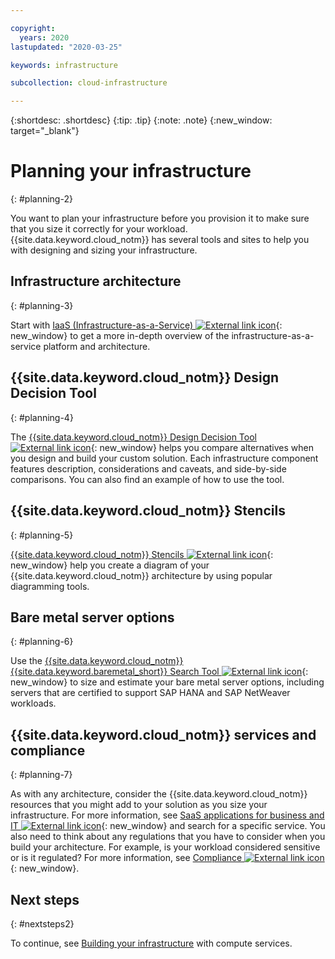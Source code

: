 ```yaml
---

copyright:
  years: 2020
lastupdated: "2020-03-25"

keywords: infrastructure

subcollection: cloud-infrastructure

---
```


{:shortdesc: .shortdesc}
{:tip: .tip}
{:note: .note}
{:new_window: target="_blank"}

# Planning your infrastructure
{: #planning-2}

You want to plan your infrastructure before you provision it to make sure that you size it correctly for your workload. {{site.data.keyword.cloud_notm}} has several tools and sites to help you with designing and sizing your infrastructure.

## Infrastructure architecture
{: #planning-3}

Start with [IaaS (Infrastructure-as-a-Service) ![External link icon](../icons/launch-glyph.svg "External link icon")](https://www.ibm.com/cloud/learn/iaas){: new_window} to get a more in-depth overview of the infrastructure-as-a-service platform and architecture.

## {{site.data.keyword.cloud_notm}} Design Decision Tool
{: #planning-4}

The [{{site.data.keyword.cloud_notm}} Design Decision Tool ![External link icon](../icons/launch-glyph.svg "External link icon")](https://github.com/ibm-cloud-architecture/infrastructure-design-decision-tool/){: new_window} helps you compare alternatives when you design and build your custom solution. Each infrastructure component features description, considerations and caveats, and side-by-side comparisons. You can also find an example of how to use the tool.

## {{site.data.keyword.cloud_notm}} Stencils
{: #planning-5}

[{{site.data.keyword.cloud_notm}} Stencils ![External link icon](../icons/launch-glyph.svg "External link icon")](https://github.com/ibm-cloud-architecture/ibm-cloud-stencils){: new_window} help you create a diagram of your {{site.data.keyword.cloud_notm}} architecture by using popular diagramming tools.

## Bare metal server options
{: #planning-6}

Use the [{{site.data.keyword.cloud_notm}} {{site.data.keyword.baremetal_short}} Search Tool ![External link icon](../icons/launch-glyph.svg "External link icon")](https://cloud.ibm.com/gen1/infrastructure/provision/bm){: new_window} to size and estimate your bare metal server options, including servers that are certified to support SAP HANA and SAP NetWeaver workloads.

## {{site.data.keyword.cloud_notm}} services and compliance
{: #planning-7}

As with any architecture, consider the {{site.data.keyword.cloud_notm}} resources that you might add to your solution as you size your infrastructure. For more information, see [SaaS applications for business and IT ![External link icon](../icons/launch-glyph.svg "External link icon")](https://www.ibm.com/cloud/saas){: new_window} and search for a specific service. You also need to think about any regulations that you have to consider when you build your architecture. For example, is your workload considered sensitive or is it regulated? For more information, see [Compliance ![External link icon](../icons/launch-glyph.svg "External link icon")](https://www.ibm.com/cloud/compliance){: new_window}.

## Next steps
{: #nextsteps2}

To continue, see [Building your infrastructure](/docs/cloud-infrastructure?topic=cloud-infrastructure-compute) with compute services.
